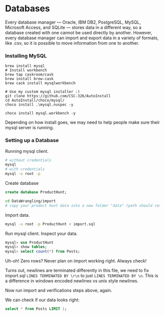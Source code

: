 # Databases

Every database manager — Oracle, IBM DB2, PostgreSQL, MySQL, Microsoft Access, and SQLite — stores data in a different way, so a database created with one cannot be used directly by another. However, every database manager can import and export data in a variety of formats, like .csv, so it is possible to move information from one to another.

### Installing MySQL

```
brew install mysql
# Install workbench
brew tap caskroom/cask
brew install brew-cask
brew cask install mysqlworkbench
```

```
# Use my custom mysql installer :)
git clone https://github.com/CSC-326/AutoInstall
cd AutoInstall/choco/mysql/
choco install .\mysql.nuspec -y

choco install mysql.workbench -y
```

Depending on how install goes, we may need to help people make sure their mysql server is running.

### Setting up a Database

Running mysql client.

```bash
# without credentials
mysql
# with credentials
mysql -u root -p
```

Create database

```sql
create database ProductHunt;
```

```bash
cd DataWrangling/import
# copy your product hunt data into a new folder "data" (path should result as DataWrangling/import/data
```

Import data.

```bash
mysql -u root -p ProductHunt < import.sql 
```

Run mysql client. Inspect your data.

```sql
mysql> use ProductHunt
mysql> show tables;
mysql> select count(*) from Posts;
```

Uh-oh! Zero rows? Never plan on import working right. Always check!

Turns out, newlines are terminated differently in this file, we need to fix import.sql `LINES TERMINATED BY \r\n` to just `LINES TERMINATED BY \n`. This is a difference in windows encoded newlines vs unix style newlines.

Now run import and verifications steps above, again.

We can check if our data looks right:
```sql
select * from Posts LIMIT 1;
```

